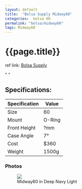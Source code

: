 ```yaml
---
layout: default
title:  "Bolsa Supply Midway60"
categories:  bolsa 60
permalink: "bolsa/midway60"
tags: Midway60
---
```

# {{page.title}}

ref link: [Bolsa Supply](https://bolsakeyboardsupply.com/collections/midway60)

"
"

## Specifications:

| Specification | Value |
|---|---|
| Size | 60 |
| Mount | O-Ring |
| Front Height | ?mm |
| Case Angle | 7° |
| Cost | $360 |
| Weight | 1500g |

### Photos
<figure>
  <img src="{{ 'assets/images/bolsa-supply/midway60/midway60.png' | relative_url }}">
  <figcaption>Midway60 in Deep Navy Light</figcaption>
</figure>
